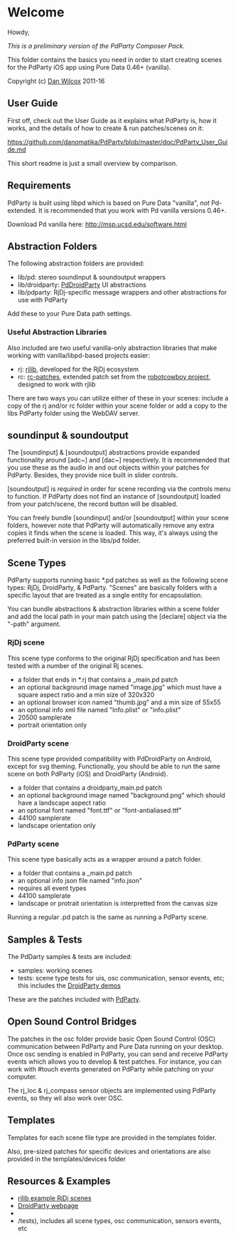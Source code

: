Welcome
=======

Howdy,

*This is a preliminary version of the PdParty Composer Pack.*

This folder contains the basics you need in order to start creating scenes for the PdParty iOS app using Pure Data 0.46+ (vanilla).

Copyright (c) [Dan Wilcox](danomatika.com) 2011-16

User Guide
----------

First off, check out the User Guide as it explains what PdParty is, how it works, and the details of how to create & run patches/scenes on it:

https://github.com/danomatika/PdParty/blob/master/doc/PdParty_User_Guide.md

This short readme is just a small overview by comparison.

Requirements
------------

PdParty is built using libpd which is based on Pure Data "vanilla", *not* Pd-extended. It is recommended that you work with Pd vanilla versions 0.46+.

Download Pd vanilla here: http://msp.ucsd.edu/software.html

Abstraction Folders
-------------------

The following abstraction folders are provided:

* lib/pd: stereo soundinput & soundoutput wrappers
* lib/droidparty: [PdDroidParty](http://www.droidparty.net) UI abstractions
* lib/pdparty: RjDj-specific message wrappers and other abstractions for use with PdParty

Add these to your Pure Data path settings.

### Useful Abstraction Libraries

Also included are two useful vanilla-only abstraction libraries that make working with vanilla/libpd-based projects easier:

* rj: [rjlib](https://github.com/rjdj/rjlib), developed for the RjDj ecosystem
* rc: [rc-patches](https://github.com/danomatika/rc-patches), extended patch set from the [robotcowboy project](http://robotcowboy.com), designed to work with rjlib

There are two ways you can utilize either of these in your scenes: include a copy of the rj and/or rc folder within your scene folder or add a copy to the libs PdParty folder using the WebDAV server. 

soundinput & soundoutput
------------------------

The [soundinput] & [soundoutput] abstractions provide expanded functionality around [adc~] and [dac~] respectively. It is recommended that you use these as the audio in and out objects within your patches for PdParty. Besides, they provide nice built in slider controls.

[soundoutput] is *required* in order for scene recording via the controls menu to function. If PdParty does not find an instance of [soundoutput] loaded from your patch/scene, the record button will be disabled.

You can freely bundle [soundinput] and/or [soundoutput] within your scene folders, however note that PdParty will automatically remove any extra copies it finds when the scene is loaded. This way, it's always using the preferred built-in version in the libs/pd folder.

Scene Types
-----------

PdParty supports running basic *.pd patches as well as the following scene types: RjDj, DroidParty, & PdParty. "Scenes" are basically folders with a specific layout that are treated as a single entity for encapsulation.

You can bundle abstractions & abstraction libraries within a scene folder and add the local path in your main patch using the [declare] object via the "-path" argument.

### RjDj scene
  
This scene type conforms to the original RjDj specification and has been tested with a number of the original Rj scenes.

  * a folder that ends in *.rj that contains a _main.pd patch
  * an optional background image named "image.jpg" which must have a square aspect ratio and a min size of 320x320
  * an optional browser icon named "thumb.jpg" and a min size of 55x55
  * an optional info xml file named "Info.plist" or "info.plist"
  * 20500 samplerate
  * portrait orientation only

### DroidParty scene

This scene type provided compatibility with PdDroidParty on Android, except for svg theming. Functionally, you should be able to run the same scene on both PdParty (iOS) and DroidParty (Android).

  * a folder that contains a droidparty_main.pd patch
  * an optional background image named "background.png" which should have a landscape aspect ratio
  * an optional font named "font.ttf" or "font-antialiased.ttf"
  * 44100 samplerate
  * landscape orientation only
  
### PdParty scene

This scene type basically acts as a wrapper around a patch folder.

  * a folder that contains a _main.pd patch
  * an optional info json file named "info.json"
  * requires all event types
  * 44100 samplerate
  * landscape or protrait orientation is interpretted from the canvas size
  
Running a regular .pd patch is the same as running a PdParty scene.

Samples & Tests
---------------

The PdDarty samples & tests are included:

* samples: working scenes
* tests: scene type tests for uis, osc communication, sensor events, etc; this includes the [DroidParty demos](https://github.com/chr15m/PdDroidParty/tree/master/droidparty-demos)

These are the patches included with [PdParty](https://github.com/danomatika/PdParty/tree/master/res/patches).

Open Sound Control Bridges
--------------------------

The patches in the osc folder provide basic Open Sound Control (OSC) communication between PdParty and Pure Data running on your desktop. Once osc sending is enabled in PdParty, you can send and receive PdParty events which allows you to develop & test patches. For instance, you can work with #touch events generated on PdParty while patching on your computer.

The rj_loc & rj_compass sensor objects are implemented using PdParty events, so they wil also work over OSC.

Templates
---------

Templates for each scene file type are provided in the templates folder.

Also, pre-sized patches for specific devices and orientations are also provided in the templates/devices folder

Resources & Examples
--------------------

* [rjlib example RjDj scenes](https://github.com/rjdj/rjlib/tree/master/examplescenes)
* [DroidParty webpage](http://droidparty.net)
* 
* /tests), includes all scene types, osc communication, sensors events, etc
